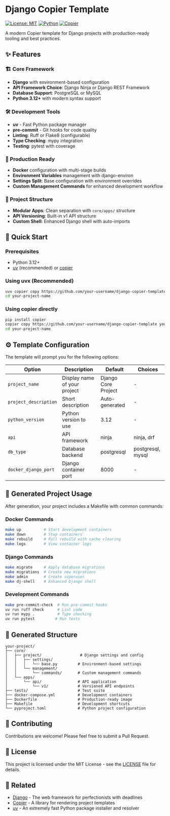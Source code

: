 # Django Copier Template

[![License: MIT](https://img.shields.io/badge/License-MIT-yellow.svg)](https://opensource.org/licenses/MIT)
[![Python](https://img.shields.io/badge/python-3.12+-blue.svg)](https://www.python.org/downloads/)
[![Copier](https://img.shields.io/badge/template-copier-blue.svg)](https://copier.readthedocs.io/)

A modern Copier template for Django projects with production-ready tooling and best practices.

## ✨ Features

### 🏗️ Core Framework
- **Django** with environment-based configuration
- **API Framework Choice**: Django Ninja or Django REST Framework
- **Database Support**: PostgreSQL or MySQL
- **Python 3.12+** with modern syntax support

### 🛠️ Development Tools
- **uv** - Fast Python package manager
- **pre-commit** - Git hooks for code quality
- **Linting**: Ruff or Flake8 (configurable)
- **Type Checking**: mypy integration
- **Testing**: pytest with coverage

### 🐳 Production Ready
- **Docker** configuration with multi-stage builds
- **Environment Variables** management with django-environ
- **Settings Split**: Base configuration with environment overrides
- **Custom Management Commands** for enhanced development workflow

### 📁 Project Structure
- **Modular Apps**: Clean separation with `core/apps/` structure
- **API Versioning**: Built-in v1 API structure
- **Custom Shell**: Enhanced Django shell with auto-imports

## 🚀 Quick Start

### Prerequisites

- Python 3.12+
- [uv](https://docs.astral.sh/uv/) (recommended) or [copier](https://copier.readthedocs.io/)

### Using uvx (Recommended)

```bash
uvx copier copy https://github.com/your-username/django-copier-template your-project-name
cd your-project-name
```

### Using copier directly

```bash
pip install copier
copier copy https://github.com/your-username/django-copier-template your-project-name
cd your-project-name
```

## ⚙️ Template Configuration

The template will prompt you for the following options:

| Option | Description | Default | Choices |
|--------|-------------|---------|---------|
| `project_name` | Display name of your project | Django Core Project | - |
| `project_description` | Short description | Auto-generated | - |
| `python_version` | Python version to use | 3.12 | - |
| `api` | API framework | ninja | ninja, drf |
| `db_type` | Database backend | postgresql | postgresql, mysql |
| `docker_django_port` | Django container port | 8000 | - |

## 🔧 Generated Project Usage

After generation, your project includes a Makefile with common commands:

### Docker Commands
```bash
make up          # Start development containers
make down        # Stop containers
make rebuild     # Full rebuild with cache clearing
make logs        # View container logs
```

### Django Commands
```bash
make migrate     # Apply database migrations
make migrations  # Create new migrations
make admin       # Create superuser
make dj-shell    # Enhanced Django shell
```

### Development Commands
```bash
make pre-commit-check  # Run pre-commit hooks
uv run ruff check      # Lint code
uv run mypy .          # Type checking
uv run pytest         # Run tests
```

## 📂 Generated Structure

```
your-project/
├── core/
│   ├── project/                 # Django settings and config
│   │   ├── settings/
│   │   │   └── base.py         # Environment-based settings
│   │   └── management/
│   │       └── commands/       # Custom management commands
│   └── apps/
│       └── api/                # API application
│           └── v1/             # Versioned API endpoints
├── tests/                      # Test suite
├── docker-compose.yml          # Development containers
├── Dockerfile                  # Production-ready image
├── Makefile                    # Development shortcuts
└── pyproject.toml              # Python project configuration
```

## 🤝 Contributing

Contributions are welcome! Please feel free to submit a Pull Request.

## 📄 License

This project is licensed under the MIT License - see the [LICENSE](LICENSE) file for details.

## 🔗 Related

- [Django](https://www.djangoproject.com/) - The web framework for perfectionists with deadlines
- [Copier](https://copier.readthedocs.io/) - A library for rendering project templates
- [uv](https://docs.astral.sh/uv/) - An extremely fast Python package installer and resolver
